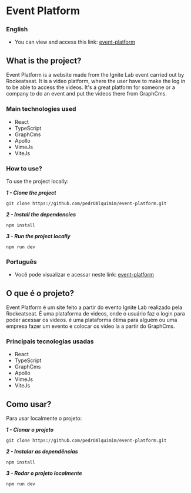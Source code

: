 # Event Platform

### English

- You can view and access this link: [event-platform](https://event-platform-two-kappa.vercel.app/)

## What is the project?

Event Platform is a website made from the Ignite Lab event carried out by Rockeatseat. It is a video platform, where the user have to make the log in to be able to access the videos. It's a great platform for someone or a company to do an event and put the videos there from GraphCms.

### Main technologies used

 - React
 - TypeScript
 - GraphCms
 - Apollo
 - VimeJs
 - ViteJs

 ### How to use?

To use the project locally:

***1 - Clone the project***

```git
git clone https://github.com/pedrOAlquimim/event-platform.git
```

***2 - Install the dependencies***

```npm
npm install
```

***3 - Run the project locally***

```npm
npm run dev
```


### Português

- Você pode visualizar e acessar neste link: [event-platform](https://event-platform-two-kappa.vercel.app/)

## O que é o projeto?

Event Platform é um site feito a partir do evento Ignite Lab realizado pela Rockeatseat. É uma plataforma de videos, onde o usuário faz o login para poder acessar os videos. é uma plataforma ótima para alguém ou uma empresa fazer um evento e colocar os video la a partir do GraphCms.

### Principais tecnologias usadas

 - React
 - TypeScript
 - GraphCms
 - Apollo
 - VimeJs
 - ViteJs

 ## Como usar?

 Para usar localmente o projeto:

 ***1 - Clonar o projeto***

```git
git clone https://github.com/pedrOAlquimim/event-platform.git
```

***2 - Instalar as dependências***

```npm
npm install
```

***3 - Rodar o projeto localmente***
```npm
npm run dev
```